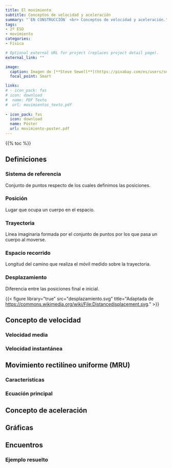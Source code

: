 ```yaml
---
title: El movimiento
subtitle: Conceptos de velocidad y aceleración
summary: "`EN CONSTRUCCIÓN` <br> Conceptos de velocidad y aceleración."
tags:
- 2º ESO
- movimiento
categories:
- Física

# Optional external URL for project (replaces project detail page).
external_link: ""

image:
  caption: Imagen de [**Steve Sewell**](https://pixabay.com/es/users/sms467-1386127/) en [Pixabay](https://pixabay.com/es/)
  focal_point: Smart

links:
# - icon_pack: fas
# icon: download
#  name: PDF Texto
#  url: movimientos_texto.pdf
  
- icon_pack: fas
  icon: download
  name: Póster
  url: movimiento-poster.pdf  
---
```


{{% toc %}}

## Definiciones
### Sistema de referencia
Conjunto de puntos respecto de los cuales definimos las posiciones.

### Posición
Lugar que ocupa un cuerpo en el espacio.

### Trayectoria
Línea imaginaria formada por el conjunto de puntos por los que pasa un cuerpo al moverse.

### Espacio recorrido
Longitud del camino que realiza el móvil medido sobre la trayectoria.

### Desplazamiento
Diferencia entre las posiciones final e inicial.

{{< figure library="true" src="desplazamiento.svg" title="Adaptada de
https://commons.wikimedia.org/wiki/File:Distancedisplacement.svg." >}}

## Concepto de velocidad
### Velocidad media
### Velocidad instantánea

## Movimiento rectilíneo uniforme (MRU)
### Características
### Ecuación principal

## Concepto de aceleración

## Gráficas

## Encuentros
### Ejemplo resuelto